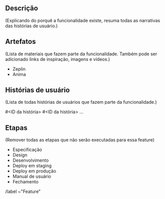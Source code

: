 ## Descrição
(Explicando do porquê a funcionalidade existe, resuma todas as narrativas das histórias de usuário.)


## Artefatos
(Lista de materiais que fazem parte da funcionalidade. Também pode ser adicionado links de inspiração, imagens e vídeos.)

 - Zeplin
 - Anima


## Histórias de usuário
(Lista de todas histórias de usuários que fazem parte da funcionalidade.)

#<ID da história> #<ID da história> ...


## Etapas
(Remover todas as etapas que não serão executadas para essa feature)

* Especificação
* Design
* Desenvolvimento
* Deploy em staging
* Deploy em produção
* Manual de usuário
* Fechamento


/label ~"Feature"